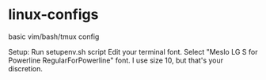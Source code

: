 # linux-configs
basic vim/bash/tmux config

Setup:
Run setupenv.sh script
Edit your terminal font.  Select "Meslo LG S for Powerline RegularForPowerline" font.  I use size 10, but that's your discretion.
